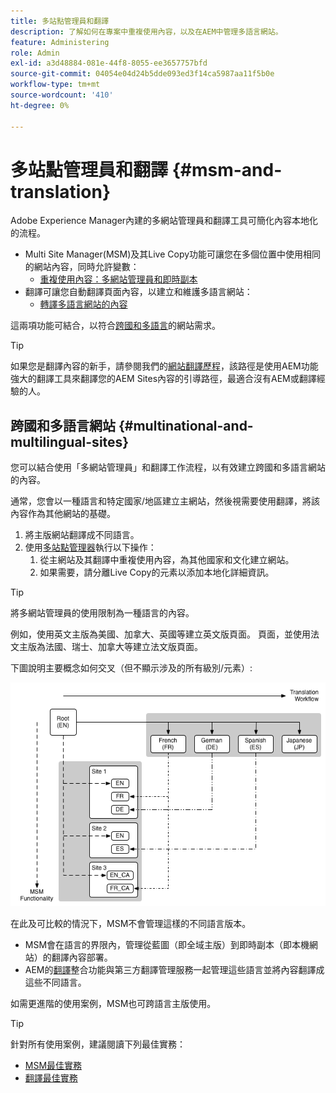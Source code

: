 ```yaml
---
title: 多站點管理員和翻譯
description: 了解如何在專案中重複使用內容，以及在AEM中管理多語言網站。
feature: Administering
role: Admin
exl-id: a3d48884-081e-44f8-8055-ee3657757bfd
source-git-commit: 04054e04d24b5dde093ed3f14ca5987aa11f5b0e
workflow-type: tm+mt
source-wordcount: '410'
ht-degree: 0%

---
```


# 多站點管理員和翻譯 {#msm-and-translation}

Adobe Experience Manager內建的多網站管理員和翻譯工具可簡化內容本地化的流程。

* Multi Site Manager(MSM)及其Live Copy功能可讓您在多個位置中使用相同的網站內容，同時允許變數：
   * [重複使用內容：多網站管理員和即時副本](msm/overview.md)
* 翻譯可讓您自動翻譯頁面內容，以建立和維護多語言網站：
   * [轉譯多語言網站的內容](translation/overview.md)

這兩項功能可結合，以符合[跨國和多語言](#multinational-and-multilingual-sites)的網站需求。

>[!TIP]
>
>如果您是翻譯內容的新手，請參閱我們的[網站翻譯歷程](/help/journey-sites/translation/overview.md)，該路徑是使用AEM功能強大的翻譯工具來翻譯您的AEM Sites內容的引導路徑，最適合沒有AEM或翻譯經驗的人。

## 跨國和多語言網站 {#multinational-and-multilingual-sites}

您可以結合使用「多網站管理員」和翻譯工作流程，以有效建立跨國和多語言網站的內容。

通常，您會以一種語言和特定國家/地區建立主網站，然後視需要使用翻譯，將該內容作為其他網站的基礎。

1. [](translation/overview.md) 將主版網站翻譯成不同語言。
1. 使用[多站點管理器](msm/overview.md)執行以下操作：
   1. 從主網站及其翻譯中重複使用內容，為其他國家和文化建立網站。
   1. 如果需要，請分離Live Copy的元素以添加本地化詳細資訊。

>[!TIP]
>
>將多網站管理員的使用限制為一種語言的內容。
>
>例如，使用英文主版為美國、加拿大、英國等建立英文版頁面。 頁面，並使用法文主版為法國、瑞士、加拿大等建立法文版頁面。

下圖說明主要概念如何交叉（但不顯示涉及的所有級別/元素）:

![本地化概述](assets/localization-overview.png)

在此及可比較的情況下，MSM不會管理這樣的不同語言版本。

* [](msm/overview.md) MSM會在語言的界限內，管理從藍圖（即全域主版）到即時副本（即本機網站）的翻譯內容部署。
* AEM的[翻譯](translation/overview.md)整合功能與第三方翻譯管理服務一起管理這些語言並將內容翻譯成這些不同語言。

如需更進階的使用案例，MSM也可跨語言主版使用。

>[!TIP]
>
>針對所有使用案例，建議閱讀下列最佳實務：
>
>* [MSM最佳實務](msm/best-practices.md)
>* [翻譯最佳實務](translation/best-practices.md)

